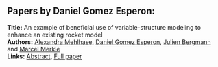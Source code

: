 <h2>Papers by Daniel Gomez Esperon:</h2>
<p>
<b>Title:</b> An example of beneficial use of  variable-structure modeling to enhance an existing rocket model<br />
<b>Authors:</b> <a href="../authors/author_206.html">Alexandra Mehlhase</a>, <a href="../authors/author_116.html">Daniel Gomez Esperon</a>, <a href="../authors/author_33.html">Julien Bergmann</a> and <a href="../authors/author_209.html">Marcel Merkle</a><br />
<b>Links:</b> <a href="../abstracts/abstract_75.pdf">Abstract</a>, <a href="../submissions/ECP14096707_MehlhaseGomezesperonBergmannMerkle.pdf">Full paper</a>
</p>